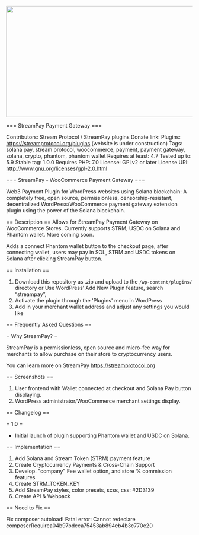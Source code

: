 <p align="center">
  <img src="https://i.imgur.com/ZpgeUEr.png" width="800" height="300"/>


=== StreamPay Payment Gateway ===

Contributors: Stream Protocol / StreamPay plugins
Donate link: 
Plugins: https://streamprotocol.org/plugins (website is under construction)
Tags: solana pay, stream protocol, woocommerce, payment, payment gateway, solana, crypto, phantom, phantom wallet
Requires at least: 4.7
Tested up to: 5.9
Stable tag: 1.0.0
Requires PHP: 7.0
License: GPLv2 or later
License URI: http://www.gnu.org/licenses/gpl-2.0.html

=== StreamPay - WooCommerce Payment Gateway === 

Web3 Payment Plugin for WordPress websites using Solana blockchain: A completely free, open source, permissionless, censorship-resistant, decentralized WordPress/WooCommerce payment gateway extension plugin using the power of the Solana blockchain.

== Description ==
Allows for StreamPay Payment Gateway on WooCommerce Stores. Currently supports STRM, USDC on Solana and Phantom wallet. More coming soon.

Adds a connect Phantom wallet button to the checkout page, after connecting wallet, users may pay in SOL, STRM and USDC tokens on Solana after clicking StreamPay button.

== Installation ==

1. Download this repository as .zip and upload to the `/wp-content/plugins/` directory
or Use WordPress’ Add New Plugin feature, search “streampay”,
2. Activate the plugin through the 'Plugins' menu in WordPress
3. Add in your merchant wallet address and adjust any settings you would like

== Frequently Asked Questions ==

= Why StreamPay? =

StreamPay is a permissionless, open source and micro-fee way for merchants to allow purchase on their store to cryptocurrency users.

You can learn more on StreamPay https://streamprotocol.org

== Screenshots ==

1. User frontend with Wallet connected at checkout and Solana Pay button displaying.
2. WordPress administrator/WooCommerce merchant settings display.

== Changelog ==

= 1.0 =
* Initial launch of plugin supporting Phantom wallet and USDC on Solana.

== Implementation ==

1. Add Solana and Stream Token (STRM) payment feature
3. Create Cryptocurrency Payments & Cross-Chain Support 
2. Develop. "company" Fee wallet option, and store % commission features
3. Create STRM_TOKEN_KEY 
4. Add StreamPay styles, color presets, scss, css: #2D3139
5. Create API & Webpack

== Need to Fix ==

Fix composer autoload! Fatal error: Cannot redeclare composerRequirea04b97bdcca75453ab894eb4b3c770e2()
